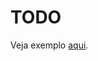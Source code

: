 # TODO

Veja exemplo [aqui](https://github.com/digitalinnovationone/Microsoft_Application_Platform/tree/main/Labs/Lab03).